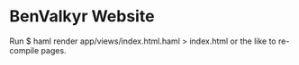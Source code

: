 # BenValkyr Website
Run $ haml render app/views/index.html.haml > index.html
or the like to re-compile pages.